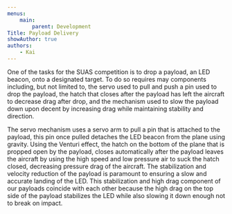 ```yaml
---
menus:
    main:
        parent: Development
Title: Payload Delivery
showAuthor: true
authors:
    - Kai
---
```

<!-- Need to add some pictures to this article -->

One of the tasks for the SUAS competition is to drop a payload, an LED beacon, onto a designated target. To do so requires may components including, but not limited to, the servo used to pull and push a pin used to drop the payload, the hatch that closes after the payload has left the aircraft to decrease drag after drop, and the mechanism used to slow the payload down upon decent by increasing drag while maintaining stability and direction.

The servo mechanism uses a servo arm to pull a pin that is attached to the payload, this pin once pulled detaches the LED beacon from the plane using gravity. Using the Venturi effect, the hatch on the bottom of the plane that is propped open by the payload, closes automatically after the payload leaves the aircraft by using the high speed and low pressure air to suck the hatch closed, decreasing pressure drag of the aircraft. The stabilization and velocity reduction of the payload is paramount to ensuring a slow and accurate landing of the LED. This stabilization and high drag component of our payloads coincide with each other because the high drag on the top side of the payload stabilizes the LED while also slowing it down enough not to break on impact.
